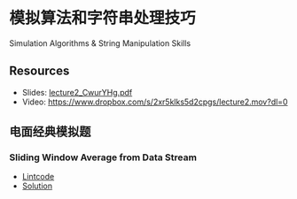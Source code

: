 # 模拟算法和字符串处理技巧
Simulation Algorithms & String Manipulation Skills

## Resources
- Slides: [lecture2_CwurYHg.pdf](lecture2_CwurYHg.pdf)
- Video: https://www.dropbox.com/s/2xr5klks5d2cpgs/lecture2.mov?dl=0

## 电面经典模拟题

### Sliding Window Average from Data Stream

- [Lintcode](http://lintcode.com/en/problem/sliding-window-average-from-data-stream/)
- [Solution](http://jiuzhang.com/solutions/sliding-window-average-from-data-stream/)

## 
